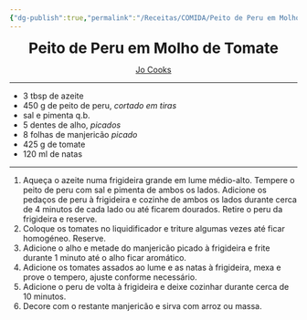 ```yaml
---
{"dg-publish":true,"permalink":"/Receitas/COMIDA/Peito de Peru em Molho de Tomate/"}
---
```


<div style="text-align: center;"> <span style="font-size: 26px;"><b> Peito de Peru em Molho de Tomate </b></span> </div>

<span class="center"> <center> [Jo Cooks](https://www.jocooks.com/recipes/turkey-breast-in-fire-roasted-tomato-and-basil-sauce/)</center></span>

---

- 3 tbsp de azeite
- 450 g de peito de peru, *cortado em tiras*
- sal e pimenta q.b.
- 5 dentes de alho, *picados*
- 8 folhas de manjericão *picado*
- 425 g de tomate 
- 120 ml de natas

---

1. Aqueça o azeite numa frigideira grande em lume médio-alto. Tempere o peito de peru com sal e pimenta de ambos os lados. Adicione os pedaços de peru à frigideira e cozinhe de ambos os lados durante cerca de 4 minutos de cada lado ou até ficarem dourados. Retire o peru da frigideira e reserve.
2. Coloque os tomates no liquidificador e triture algumas vezes até ficar homogéneo. Reserve.
3. Adicione o alho e metade do manjericão picado à frigideira e frite durante 1 minuto até o alho ficar aromático.
4. Adicione os tomates assados ​​ao lume e as natas à frigideira, mexa e prove o tempero, ajuste conforme necessário.
5. Adicione o peru de volta à frigideira e deixe cozinhar durante cerca de 10 minutos.
6. Decore com o restante manjericão e sirva com arroz ou massa.